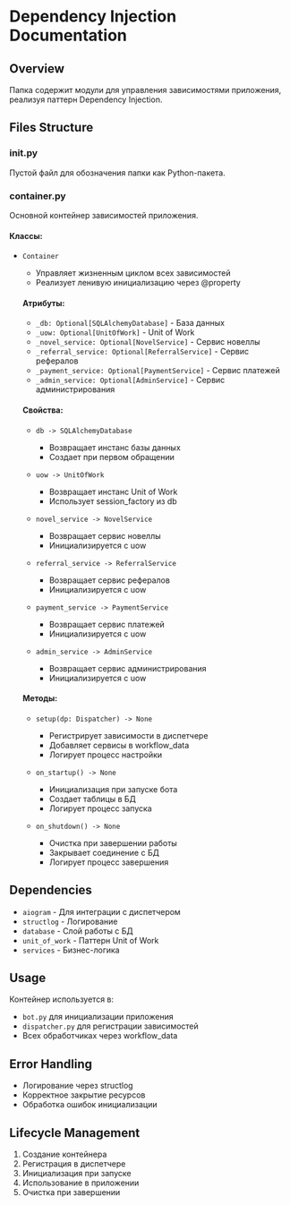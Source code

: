 # Dependency Injection Documentation

## Overview
Папка содержит модули для управления зависимостями приложения, реализуя паттерн Dependency Injection.

## Files Structure

### __init__.py
Пустой файл для обозначения папки как Python-пакета.

### container.py
Основной контейнер зависимостей приложения.

#### Классы:
- `Container`
  - Управляет жизненным циклом всех зависимостей
  - Реализует ленивую инициализацию через @property
  
  #### Атрибуты:
  - `_db: Optional[SQLAlchemyDatabase]` - База данных
  - `_uow: Optional[UnitOfWork]` - Unit of Work
  - `_novel_service: Optional[NovelService]` - Сервис новеллы
  - `_referral_service: Optional[ReferralService]` - Сервис рефералов
  - `_payment_service: Optional[PaymentService]` - Сервис платежей
  - `_admin_service: Optional[AdminService]` - Сервис администрирования

  #### Свойства:
  - `db -> SQLAlchemyDatabase`
    - Возвращает инстанс базы данных
    - Создает при первом обращении
  
  - `uow -> UnitOfWork`
    - Возвращает инстанс Unit of Work
    - Использует session_factory из db
  
  - `novel_service -> NovelService`
    - Возвращает сервис новеллы
    - Инициализируется с uow
  
  - `referral_service -> ReferralService`
    - Возвращает сервис рефералов
    - Инициализируется с uow
  
  - `payment_service -> PaymentService`
    - Возвращает сервис платежей
    - Инициализируется с uow
  
  - `admin_service -> AdminService`
    - Возвращает сервис администрирования
    - Инициализируется с uow

  #### Методы:
  - `setup(dp: Dispatcher) -> None`
    - Регистрирует зависимости в диспетчере
    - Добавляет сервисы в workflow_data
    - Логирует процесс настройки
  
  - `on_startup() -> None`
    - Инициализация при запуске бота
    - Создает таблицы в БД
    - Логирует процесс запуска
  
  - `on_shutdown() -> None`
    - Очистка при завершении работы
    - Закрывает соединение с БД
    - Логирует процесс завершения

## Dependencies
- `aiogram` - Для интеграции с диспетчером
- `structlog` - Логирование
- `database` - Слой работы с БД
- `unit_of_work` - Паттерн Unit of Work
- `services` - Бизнес-логика

## Usage
Контейнер используется в:
- `bot.py` для инициализации приложения
- `dispatcher.py` для регистрации зависимостей
- Всех обработчиках через workflow_data

## Error Handling
- Логирование через structlog
- Корректное закрытие ресурсов
- Обработка ошибок инициализации

## Lifecycle Management
1. Создание контейнера
2. Регистрация в диспетчере
3. Инициализация при запуске
4. Использование в приложении
5. Очистка при завершении 